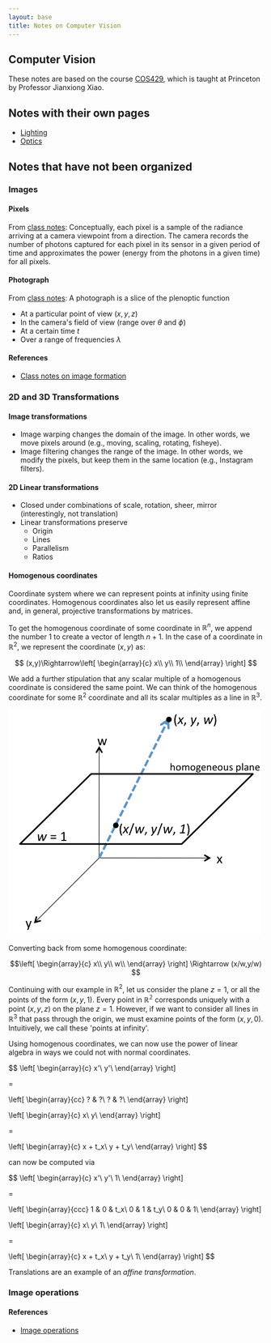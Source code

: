 ```yaml
---
layout: base
title: Notes on Computer Vision
---
```


## Computer Vision

These notes are based on the course [COS429](http://vision.princeton.edu/courses/COS429/2014fa/), which is taught at Princeton by Professor Jianxiong Xiao.

## Notes with their own pages
- [Lighting](lighting.html)
- [Optics](optics.html)
<!-- - [Homogenous coordinates](homogenous-coordinates.html) -->

## Notes that have not been organized

### Images

#### Pixels
From [class notes](http://vision.princeton.edu/courses/COS429/2014fa/slides/02_camera/): Conceptually, each pixel is a sample of the radiance arriving at a camera viewpoint from a direction. The camera records the number of photons captured for each pixel in its sensor in a given period of time and approximates the power (energy from the photons in a given time) for all pixels.

#### Photograph
From [class notes](http://vision.princeton.edu/courses/COS429/2014fa/slides/02_camera/): A photograph is a slice of the plenoptic function 

- At a particular point of view $(x,y,z)$
- In the camera's field of view (range over $\theta$ and $\phi$)
- At a certain time $t$
- Over a range of frequencies $\lambda$

#### References
- [Class notes on image formation](http://vision.princeton.edu/courses/COS429/2014fa/slides/02_camera/)

### 2D and 3D Transformations

#### Image transformations
- Image warping changes the domain of the image. In other words, we move pixels around (e.g., moving, scaling, rotating, fisheye).
- Image filtering changes the range of the image. In other words, we modify the pixels, but keep them in the same location (e.g., Instagram filters).

#### 2D Linear transformations
- Closed under combinations of scale, rotation, sheer, mirror (interestingly, not translation)
- Linear transformations preserve
  - Origin
  - Lines
  - Parallelism
  - Ratios

#### Homogenous coordinates
Coordinate system where we can represent points at infinity using finite coordinates. Homogenous coordinates also let us easily represent affine and, in general, projective transformations by matrices.

To get the homogenous coordinate of some coordinate in $\mathbb{R}^n$, we append the number 1 to create a vector of length $n+1$. In the case of a coordinate in $\mathbb{R}^2$, we represent the coordinate $(x,y)$ as:

$$
(x,y)\Rightarrow\left[
\begin{array}{c}
x\\
y\\
1\\
\end{array}
\right]
$$

We add a further stipulation that any scalar multiple of a homogenous coordinate is considered the same point. We can think of the homogenous coordinate for some $\mathbb{R}^2$ coordinate and all its scalar multiples as a line in $\mathbb{R}^3$.

![homogenous-coordinates.png](homogenous-coordinates.png)

Converting back from some homogenous coordinate:

$$\left[
\begin{array}{c}
x\\
y\\
w\\
\end{array}
\right] \Rightarrow (x/w,y/w)
$$

Continuing with our example in $\mathbb{R}^2$, let us consider the plane $z=1$, or all the points of the form $(x,y,1)$. Every point in $\mathbb{R^2}$ corresponds uniquely with a point $(x,y,z)$ on the plane $z=1$. However, if we want to consider all lines in $\mathbb{R}^3$ that pass through the origin, we must examine points of the form $(x,y,0)$. Intuitively, we call these 'points at infinity'.

Using homogenous coordinates, we can now use the power of linear algebra in ways we could not with normal coordinates.

$$
\left[
\begin{array}{c}
x'\\
y'\\
\end{array}
\right]

=

\left[
\begin{array}{cc}
? & ?\\
? & ?\\
\end{array}
\right] 

\left[
\begin{array}{c}
x\\
y\\
\end{array}
\right]

=

\left[
\begin{array}{c}
x + t_x\\
y + t_y\\
\end{array}
\right]
$$

can now be computed via

$$
\left[
\begin{array}{c}
x'\\
y'\\
1\\
\end{array}
\right]

=

\left[
\begin{array}{ccc}
1 & 0 & t_x\\
0 & 1 & t_y\\
0 & 0 & 1\\
\end{array}
\right] 

\left[
\begin{array}{c}
x\\
y\\
1\\
\end{array}
\right]

=

\left[
\begin{array}{c}
x + t_x\\
y + t_y\\
1\\
\end{array}
\right]
$$

Translations are an example of an _affine transformation_.

### Image operations

#### References
- [Image operations](http://www.cs.virginia.edu/~gfx/Courses/2011/IntroGraphics/lectures/3-Image.pdf)